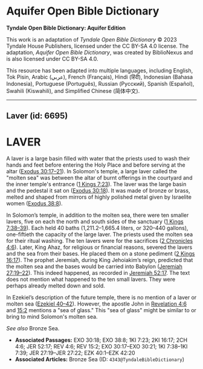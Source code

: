# Aquifer Open Bible Dictionary

**Tyndale Open Bible Dictionary: Aquifer Edition**

This work is an adaptation of *Tyndale Open Bible Dictionary* © 2023 Tyndale House Publishers, licensed under the CC BY\-SA 4\.0 license. The adaptation, *Aquifer Open Bible Dictionary*, was created by BiblioNexus and is also licensed under CC BY\-SA 4\.0\.

This resource has been adapted into multiple languages, including English, Tok Pisin, Arabic (عربي), French (Français), Hindi (हिंदी), Indonesian (Bahasa Indonesia), Portuguese (Português), Russian (Русский), Spanish (Español), Swahili (Kiswahili), and Simplified Chinese (简体中文).



--------------------------------

## Laver (id: 6695)

LAVER
=====

A laver is a large basin filled with water that the priests used to wash their hands and feet before entering the Holy Place and before serving at the altar ([Exodus 30:17–21](https://ref.ly/Exod30:17-Exod30:21)). In Solomon's temple, a large laver called the "molten sea" was between the altar of burnt offerings in the courtyard and the inner temple's entrance ([1 Kings 7:23](https://ref.ly/1Kgs7:23)). The laver was the large basin and the pedestal it sat on ([Exodus 30:18](https://ref.ly/Exod30:18)). It was made of bronze or brass, melted and shaped from mirrors of highly polished metal given by Israelite women ([Exodus 38:8](https://ref.ly/Exod38:8)).

In Solomon’s temple, in addition to the molten sea, there were ten smaller lavers, five on each the north and south sides of the sanctuary ([1 Kings 7:38–39](https://ref.ly/1Kgs7:38-1Kgs7:39)). Each held 40 baths (1,211\.2–1,665\.4 liters, or 320–440 gallons), one\-fiftieth the capacity of the large laver. The priests used the molten sea for their ritual washing. The ten lavers were for the sacrifices ([2 Chronicles 4:6](https://ref.ly/2Chr4:6)). Later, King Ahaz, for religious or financial reasons, severed the lavers and the sea from their bases. He placed them on a stone pediment ([2 Kings 16:17](https://ref.ly/2Kgs16:17)). The prophet Jeremiah, during King Jehoiakim’s reign, predicted that the molten sea and the bases would be carried into Babylon ([Jeremiah 27:19–22](https://ref.ly/Jer27:19-Jer27:22)). This indeed happened, as recorded in [Jeremiah 52:17](https://ref.ly/Jer52:17). The text does not mention what happened to the ten small lavers. They were perhaps already melted down and sold.

In Ezekiel’s description of the future temple, there is no mention of a laver or molten sea ([Ezekiel 40–42](https://ref.ly/Ezek40:1-Ezek42:20)). However, the apostle John in [Revelation 4:6](https://ref.ly/Rev4:6) and [15:2](https://ref.ly/Rev15:2) mentions a "sea of glass." This "sea of glass" might be similar to or bring to mind Solomon's molten sea.

*See also* Bronze Sea.

* **Associated Passages:** EXO 30:18; EXO 38:8; 1KI 7:23; 2KI 16:17; 2CH 4:6; JER 52:17; REV 4:6; REV 15:2; EXO 30:17–EXO 30:21; 1KI 7:38–1KI 7:39; JER 27:19–JER 27:22; EZK 40:1–EZK 42:20
* **Associated Articles:** Bronze Sea (ID: `4343@TyndaleBibleDictionary`)

